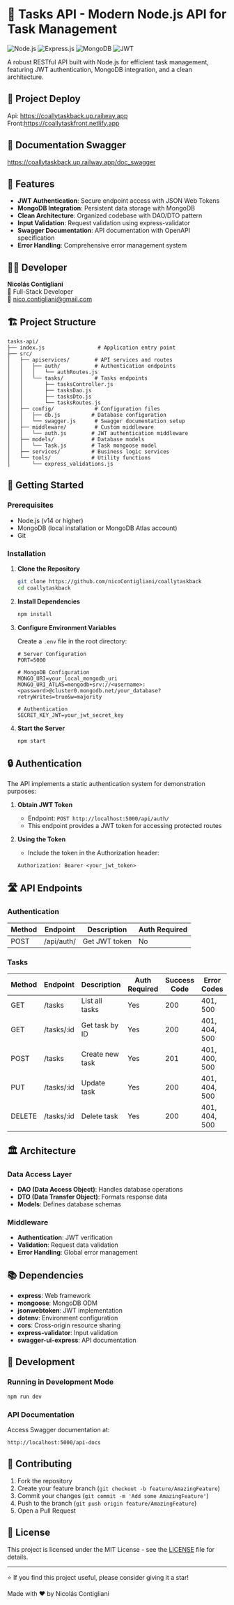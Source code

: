 # 🚀 Tasks API - Modern Node.js API for Task Management

![Node.js](https://img.shields.io/badge/node.js-6DA55F?style=for-the-badge&logo=node.js&logoColor=white)
![Express.js](https://img.shields.io/badge/express.js-%23404d59.svg?style=for-the-badge&logo=express&logoColor=%2361DAFB)
![MongoDB](https://img.shields.io/badge/MongoDB-%234ea94b.svg?style=for-the-badge&logo=mongodb&logoColor=white)
![JWT](https://img.shields.io/badge/JWT-black?style=for-the-badge&logo=JSON%20web%20tokens)

A robust RESTful API built with Node.js for efficient task management, featuring JWT authentication, MongoDB integration, and a clean architecture.

## 🚀 Project Deploy 

Api: https://coallytaskback.up.railway.app
Front:https://coallytaskfront.netlify.app



## 🚀 Documentation Swagger 

https://coallytaskback.up.railway.app/doc_swagger

## 🌟 Features

- **JWT Authentication**: Secure endpoint access with JSON Web Tokens
- **MongoDB Integration**: Persistent data storage with MongoDB
- **Clean Architecture**: Organized codebase with DAO/DTO pattern
- **Input Validation**: Request validation using express-validator
- **Swagger Documentation**: API documentation with OpenAPI specification
- **Error Handling**: Comprehensive error management system

## 👨‍💻 Developer

**Nicolás Contigliani**  
💼 Full-Stack Developer  
📧 [nico.contigliani@gmail.com](mailto:nico.contigliani@gmail.com)

## 🏗️ Project Structure

```
tasks-api/
├── index.js                 # Application entry point
├── src/
│   ├── apiservices/        # API services and routes
│   │   ├── auth/           # Authentication endpoints
│   │   │   └── authRoutes.js
│   │   └── tasks/          # Tasks endpoints
│   │       ├── tasksController.js
│   │       ├── tasksDao.js
│   │       ├── tasksDto.js
│   │       └── tasksRoutes.js
│   ├── config/             # Configuration files
│   │   ├── db.js          # Database configuration
│   │   └── swagger.js      # Swagger documentation setup
│   ├── middleware/         # Custom middleware
│   │   └── auth.js        # JWT authentication middleware
│   ├── models/            # Database models
│   │   └── Task.js        # Task mongoose model
│   ├── services/          # Business logic services
│   └── tools/             # Utility functions
│       └── express_validations.js
```

## 🚀 Getting Started

### Prerequisites

- Node.js (v14 or higher)
- MongoDB (local installation or MongoDB Atlas account)
- Git

### Installation

1. **Clone the Repository**
   ```bash
   git clone https://github.com/nicoContigliani/coallytaskback
   cd coallytaskback
   ```

2. **Install Dependencies**
   ```bash
   npm install
   ```

3. **Configure Environment Variables**
   
   Create a `.env` file in the root directory:
   ```env
   # Server Configuration
   PORT=5000
   
   # MongoDB Configuration
   MONGO_URI=your_local_mongodb_uri
   MONGO_URI_ATLAS=mongodb+srv://<username>:<password>@cluster0.mongodb.net/your_database?retryWrites=true&w=majority
   
   # Authentication
   SECRET_KEY_JWT=your_jwt_secret_key
   ```

4. **Start the Server**
   ```bash
   npm start
   ```

## 🔒 Authentication

The API implements a static authentication system for demonstration purposes:

1. **Obtain JWT Token**
   - Endpoint: `POST http://localhost:5000/api/auth/`
   - This endpoint provides a JWT token for accessing protected routes

2. **Using the Token**
   - Include the token in the Authorization header:
   ```
   Authorization: Bearer <your_jwt_token>
   ```

## 🛣️ API Endpoints

### Authentication
| Method | Endpoint      | Description          | Auth Required |
|--------|--------------|---------------------|---------------|
| POST   | /api/auth/   | Get JWT token       | No           |

### Tasks
| Method | Endpoint      | Description          | Auth Required | Success Code | Error Codes    |
|--------|--------------|---------------------|---------------|--------------|----------------|
| GET    | /tasks       | List all tasks      | Yes          | 200         | 401, 500       |
| GET    | /tasks/:id   | Get task by ID      | Yes          | 200         | 401, 404, 500  |
| POST   | /tasks       | Create new task     | Yes          | 201         | 401, 400, 500  |
| PUT    | /tasks/:id   | Update task         | Yes          | 200         | 401, 404, 500  |
| DELETE | /tasks/:id   | Delete task         | Yes          | 200         | 401, 404, 500  |

## 🏛️ Architecture

### Data Access Layer
- **DAO (Data Access Object)**: Handles database operations
- **DTO (Data Transfer Object)**: Formats response data
- **Models**: Defines database schemas

### Middleware
- **Authentication**: JWT verification
- **Validation**: Request data validation
- **Error Handling**: Global error management

## 📚 Dependencies

- **express**: Web framework
- **mongoose**: MongoDB ODM
- **jsonwebtoken**: JWT implementation
- **dotenv**: Environment configuration
- **cors**: Cross-origin resource sharing
- **express-validator**: Input validation
- **swagger-ui-express**: API documentation

## 🔧 Development

### Running in Development Mode
```bash
npm run dev
```

### API Documentation
Access Swagger documentation at:
```
http://localhost:5000/api-docs
```

## 🤝 Contributing

1. Fork the repository
2. Create your feature branch (`git checkout -b feature/AmazingFeature`)
3. Commit your changes (`git commit -m 'Add some AmazingFeature'`)
4. Push to the branch (`git push origin feature/AmazingFeature`)
5. Open a Pull Request

## 📄 License

This project is licensed under the MIT License - see the [LICENSE](LICENSE) file for details.

---

⭐️ If you find this project useful, please consider giving it a star!

Made with ❤️ by Nicolás Contigliani